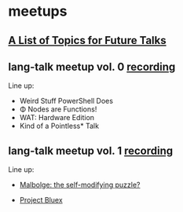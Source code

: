 # meetups

## [A List of Topics for Future Talks](./proposals.md)

## lang-talk meetup vol. 0 [recording](https://youtu.be/D2EPM60-MPE)

Line up:

- Weird Stuff PowerShell Does
- Φ Nodes are Functions!
- WAT: Hardware Edition
- Kind of a Pointless* Talk 


## lang-talk meetup vol. 1 [recording](https://youtu.be/eYROniHhM4g)

Line up:

- [Malbolge: the self-modifying puzzle?](./talks/1/malbolge.md)

- [Project Bluex](./talks/1/bluex.pdf)
